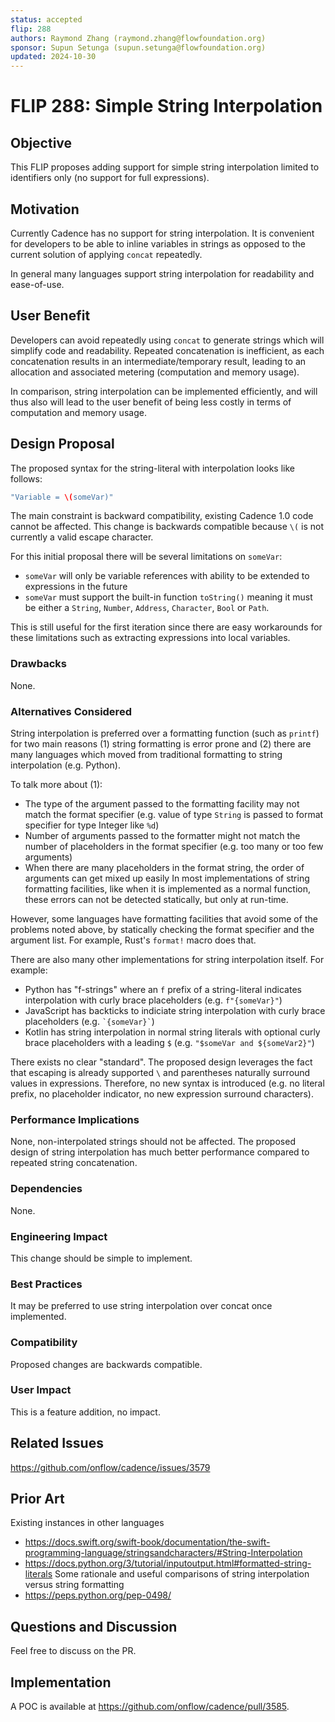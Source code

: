```yaml
---
status: accepted 
flip: 288
authors: Raymond Zhang (raymond.zhang@flowfoundation.org)
sponsor: Supun Setunga (supun.setunga@flowfoundation.org) 
updated: 2024-10-30
---
```


# FLIP 288: Simple String Interpolation

## Objective

This FLIP proposes adding support for simple string interpolation limited to identifiers only (no support for full expressions).

## Motivation

Currently Cadence has no support for string interpolation. It is convenient for developers to be able to inline variables in strings as opposed to the current solution of applying `concat` repeatedly. 

In general many languages support string interpolation for readability and ease-of-use. 

## User Benefit

Developers can avoid repeatedly using `concat` to generate strings which will simplify code and readability. Repeated concatenation is inefficient, as each concatenation results in an intermediate/temporary result, leading to an allocation and associated metering (computation and memory usage).

In comparison, string interpolation can be implemented efficiently, and will thus also will lead to the user benefit of being less costly in terms of computation and memory usage.

## Design Proposal

The proposed syntax for the string-literal with interpolation looks like follows:

```swift
"Variable = \(someVar)"
```

The main constraint is backward compatibility, existing Cadence 1.0 code cannot be affected. This change is backwards compatible because `\(` is not currently a valid escape character. 

For this initial proposal there will be several limitations on `someVar`:
- `someVar` will only be variable references with ability to be extended to expressions in the future
- `someVar` must support the built-in function `toString()` meaning it must be either a `String`, `Number`, `Address`, `Character`, `Bool` or `Path`.  

This is still useful for the first iteration since there are easy workarounds for these limitations such as extracting expressions into local variables.

### Drawbacks

None.

### Alternatives Considered

String interpolation is preferred over a formatting function (such as `printf`) for two main reasons (1) string formatting is error prone and (2) there are many languages which moved from traditional formatting to string interpolation (e.g. Python).

To talk more about (1):
- The type of the argument passed to the formatting facility may not match the format specifier (e.g. value of type `String` is passed to format specifier for type Integer like `%d`)
- Number of arguments passed to the formatter might not match the number of placeholders in the format specifier (e.g. too many or too few arguments)
- When there are many placeholders in the format string, the order of arguments can get mixed up easily
In most implementations of string formatting facilities, like when it is implemented as a normal function, these errors can not be detected statically, but only at run-time.

However, some languages have formatting facilities that avoid some of the problems noted above, by statically checking the format specifier and the argument list. For example, Rust's `format!` macro does that.

There are also many other implementations for string interpolation itself. For example:
- Python has "f-strings" where an `f` prefix of a string-literal indicates interpolation with curly brace placeholders (e.g. `f"{someVar}"`)
- JavaScript has backticks to indiciate string interpolation with curly brace placeholders (e.g. `` `{someVar}` ``)
- Kotlin has string interpolation in normal string literals with optional curly brace placeholders with a leading `$` (e.g. `"$someVar and ${someVar2}"`)

There exists no clear "standard". The proposed design leverages the fact that escaping is already supported `\` and parentheses naturally surround values in expressions. Therefore, no new syntax is introduced (e.g. no literal prefix, no placeholder indicator, no new expression surround characters).


### Performance Implications

None, non-interpolated strings should not be affected. The proposed design of string interpolation has much better performance compared to repeated string concatenation.

### Dependencies

None.

### Engineering Impact

This change should be simple to implement. 

### Best Practices

It may be preferred to use string interpolation over concat once implemented.

### Compatibility

Proposed changes are backwards compatible. 

### User Impact

This is a feature addition, no impact. 

## Related Issues

https://github.com/onflow/cadence/issues/3579

## Prior Art
Existing instances in other languages
- https://docs.swift.org/swift-book/documentation/the-swift-programming-language/stringsandcharacters/#String-Interpolation
- https://docs.python.org/3/tutorial/inputoutput.html#formatted-string-literals
Some rationale and useful comparisons of string interpolation versus string formatting
- https://peps.python.org/pep-0498/

## Questions and Discussion

Feel free to discuss on the PR.

## Implementation

A POC is available at https://github.com/onflow/cadence/pull/3585.
